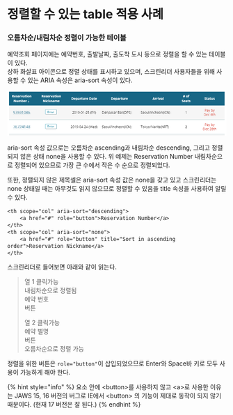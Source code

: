 # 정렬할 수 있는 table 적용 사례

### 오름차순/내림차순 정렬이 가능한 테이블

예약조회 페이지에는 예약번호, 출발날짜, 출도착 도시 등으로 정렬을 할 수 있는 테이블이 있다.  
상하 화살표 아이콘으로 정렬 상태를 표시하고 있으며, 스크린리더 사용자들을 위해 사용할 수 있는 ARIA 속성은 aria-sort 속성이 있다. 

![](../../.gitbook/assets/image%20%283%29.png)

aria-sort 속성 값으로는 오름차순 ascending과 내림차순 descending, 그리고 정렬되지 않은 상태 none을 사용할 수 있다.  위 예제는 Reservation Number 내림차순으로 정렬되어 있으므로 가장 큰 수에서 작은 수 순으로 정렬되었다.

또한, 정렬되지 않은 제목셀은 aria-sort 속성 값은 none을 갖고 있고 스크린리더는 none 상태일 때는 아무것도 읽지 않으므로 정렬할 수 있음을 title 속성을 사용하여 알릴 수 있다.

```markup
<th scope="col" aria-sort="descending">
    <a href="#" role="button">Reservation Number</a>
</th>
<th scope="col" aria-sort="none">
    <a href="#" role="button" title="Sort in ascending order">Reservation Nickname</a>
</th>
```

스크린리더로 들어보면 아래와 같이 읽는다.

> 열 1 클릭가능   
> 내림차순으로 정렬됨   
> 예약 번호   
> 버튼  
>   
> 열 2 클릭가능  
> 예약 별명  
> 버튼  
> 오름차순으로 정렬 가능

정렬을 위한 버튼은 `role="button"`이 삽입되었으므로 Enter와 Space바 키로 모두 사용이 가능하게 해야 한다.

{% hint style="info" %}
요소 안에 &lt;button&gt;를 사용하지 않고 &lt;a&gt;로 사용한 이유는 JAWS 15, 16 버전의 버그로 IE에서  &lt;button&gt; 의 기능이 제대로 동작이 되지 않기 때문이다. \(현재 17 버전은 잘 된다.\)
{% endhint %}



